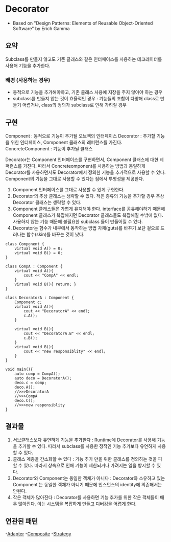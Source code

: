 # Decorator
- Based on "Design Patterns: Elements of Reusable Object-Oriented Software" by Erich Gamma

## 요약
Subclass를 만들지 않고도 기존 클래스와 같은 인터페이스를 사용하는 데코레이터를 사용해 기능을 추가한다.

### 배경 (사용하는 경우)
- 동적으로 기능을 추가해야하고, 기존 클래스 사용에 지장을 주지 않아야 하는 경우
- subclass를 만들지 않는 것이 효율적인 경우 : 기능들의 조합이 다양해 class로 만들기 어렵거나, class의 정의가 subclass로 인해 가려질 경우

## 구현
Component : 동적으로 기능이 추가될 오브젝의 인터페이스 
Decorator : 추가할 기능을 위한 인터페이스, Component 클래스의 레퍼런스를 가진다. 
ConcreteComponent : 기능이 추가될 클래스

Decorator는 Component 인터페이스를 구현하면서, Component 클래스에 대한 레퍼런스를 가진다. 따라서 Concreteomponent를 사용하는 방법과 동일하게 Decorator를 사용하면서도 Decorator에서 정의한 기능을 추가적으로 사용할 수 있다.
Component의 기능을 그대로 사용할 수 있다는 점에서 투명성을 제공한다.

1. Component 인터페이스를 그대로 사용할 수 있게 구현한다.
2. Decorator의 추상 클래스는 생략할 수 있다. 적은 종류의 기능을 추가할 경우 추상 Decorator 클래스는 생략할 수 있다.
3. Component 클래스들은 가볍게 유지해야 한다. interface를 공유해야하기 때문에 Component 클래스가 복잡해지면 Decorator 클래스들도 복잡해질 수밖에 없다. 사용하지 않는 기능 때문에 불필요한 subclass 들이 만들어질 수 있다.
4. Decorator는 함수가 내부에서 동작하는 방법 자체(guts)를 바꾸기 보단 겉으로 드러나는 함수(skin)를 바꾸는 것이 낫다.

```
class Component {
    virtual void A() = 0;
    virtual void B() = 0;
}

class CompA : Component {
    virtual void A(){
        cout << "CompA" << endl;
    }
    virtual void B(){ return; }
}

class DecoratorA : Component {
    Component c;
    virtual void A(){
        cout << "DecoratorA" << endl;
        c.A();
    }
    
    virtual void B(){
        cout << "DecoratorA.B" << endl;
        c.B();
    }
    virtual void B(){
        cout << "new responsiblity" << endl;
    }
}

void main(){
    auto comp = CompA();
    auto deco = DecoratorA();
    deco.c = comp;
    deco.A(); 
    //>>>DecoratorA
    //>>>CompA
    deco.C();
    //>>>new responsiblity
}

```

## 결과물

1. 서브클래스보다 유연하게 기능을 추가한다 : Runtime에 Decorator를 사용해 기능을 추가할 수 있다. 따라서 subclass를 사용한 정적인 기능 추가보다 유연하게 사용할 수 있다.
2. 클래스 계층을 간소화할 수 있다 : 기능 추가 만을 위한 클래스를 정의하는 것을 피할 수 있다. 따라서 상속으로 인해 기능이 제한되거나 가려지는 일을 방지할 수 있다.
3. Decorator와 Component는 동일한 객체가 아니다 : Decorator와 소유하고 있는 Component 는 동일한 객체가 아니기 때문에 인스턴스의 identity에 의존해서는 안된다.
4. 작은 객체가 많아진다 : Decorator를 사용하면 기능 추가를 위한 작은 객체들이 매우 많아진다. 이는 시스템을 복잡하게 만들고 디버깅을 어렵게 한다.


## 연관된 패턴
-[Adapter](https://github.com/YaJaJoA/DesignPatternStudy/blob/main/Adapter/leejunseo/README.md)
-[Composite](https://github.com/YaJaJoA/DesignPatternStudy/blob/main/Composite/leejunseo/README.md)
-[Strategy](https://github.com/YaJaJoA/DesignPatternStudy/blob/main/Strategy/leejunseo/README.md)
